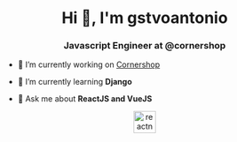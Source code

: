 <h1 align="center">Hi 👋, I'm gstvoantonio</h1>
<h3 align="center">Javascript Engineer at @cornershop</h3>

- 🚀 I’m currently working on [Cornershop](https://cornershopapp.com/)

- 🌱 I’m currently learning **Django**

- 💬 Ask me about **ReactJS and VueJS**

<p align="center">
<a href="https://reactnative.dev/" rel="nofollow"> <img src="https://camo.githubusercontent.com/5c92eeb467fd5d2b1ef1c560e3c3c2f758a8d4e03a8136bda7b41a2d3d4a1b59/68747470733a2f2f72656163746e61746976652e6465762f696d672f6865616465725f6c6f676f2e737667" alt="reactnative" width="40" height="40" data-canonical-src="https://reactnative.dev/img/header_logo.svg" style="max-width:100%;"> </a>
</p>

